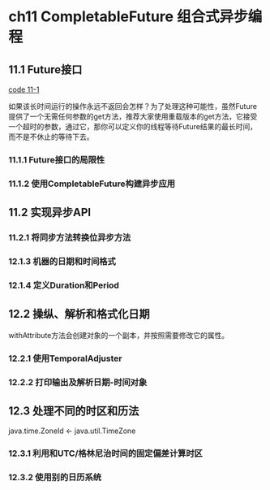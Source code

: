# ch11 CompletableFuture 组合式异步编程 #

## 11.1 Future接口 ##

[code 11-1]()

如果该长时间运行的操作永远不返回会怎样？为了处理这种可能性，虽然Future提供了一个无需任何参数的get方法，推荐大家使用重载版本的get方法，它接受一个超时的参数，通过它，那你可以定义你的线程等待Future结果的最长时间，而不是不休止的等待下去。

### 11.1.1 Future接口的局限性 ###

### 11.1.2 使用CompletableFuture构建异步应用 ###

## 11.2 实现异步API ##

### 11.2.1 将同步方法转换位异步方法 ###


### 12.1.3 机器的日期和时间格式 ###

### 12.1.4 定义Duration和Period ###

## 12.2 操纵、解析和格式化日期 ##

withAttribute方法会创建对象的一个副本，并按照需要修改它的属性。

### 12.2.1 使用TemporalAdjuster ###

### 12.2.2 打印输出及解析日期-时间对象 ###

## 12.3 处理不同的时区和历法 ##

java.time.ZoneId <- java.util.TimeZone

### 12.3.1 利用和UTC/格林尼治时间的固定偏差计算时区 ###

### 12.3.2 使用别的日历系统 ###

